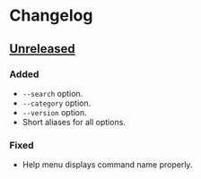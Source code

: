 # Changelog

## [Unreleased]
### Added
- `--search` option.
- `--category` option.
- `--version` option.
- Short aliases for all options.

### Fixed
- Help menu displays command name properly.

[Unreleased]: https://github.com/clabe45/zeddo/compare/v0.1.0...HEAD
